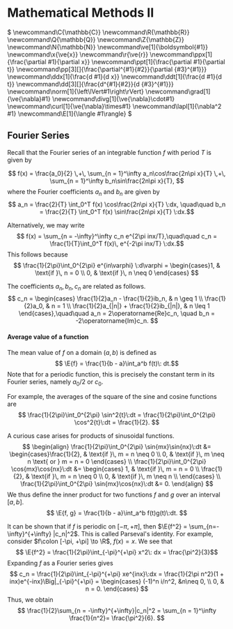# Mathematical Methods II

$
\newcommand\C{\mathbb{C}}
\newcommand\R{\mathbb{R}}
\newcommand\Q{\mathbb{Q}}
\newcommand\Z{\mathbb{Z}}
\newcommand\N{\mathbb{N}}
\newcommand\ve[1]{\boldsymbol{#1}}
\newcommand\x{\ve{x}}
\newcommand\r{\ve{r}}
\newcommand\ppx[1]{\frac{\partial #1}{\partial x}}
\newcommand\ppt[1]{\frac{\partial #1}{\partial t}}
\newcommand\pp[3][]{\frac{\partial^{#1}{#2}}{\partial {#3}^{#1}}}
\newcommand\ddx[1]{\frac{d #1}{d x}}
\newcommand\ddt[1]{\frac{d #1}{d t}}
\newcommand\dd[3][]{\frac{d^{#1}{#2}}{d {#3}^{#1}}}
\newcommand\norm[1]{\left\lVert#1\right\rVert}
\newcommand\grad[1]{\ve{\nabla}#1}
\newcommand\divg[1]{\ve{\nabla}\cdot#1}
\newcommand\curl[1]{\ve{\nabla}\times#1}
\newcommand\lapl[1]{\nabla^2 #1}
\newcommand\E[1]{\langle #1\rangle}
$


## Fourier Series

Recall that the Fourier series of an integrable function $f$ with period $T$ is given by

$$ f(x) = \frac{a_0}{2} \,+\, \sum_{n = 1}^\infty a_n\cos\frac{2n\pi x}{T} \,+\, \sum_{n = 1}^\infty b_n\sin\frac{2n\pi x}{T}, $$
where the Fourier coefficients $a_n$ and $b_n$ are given by
$$ a_n = \frac{2}{T} \int_0^T f(x) \cos\frac{2n\pi x}{T} \:dx,
\quad\quad b_n = \frac{2}{T} \int_0^T f(x) \sin\frac{2n\pi x}{T} \:dx.$$

Alternatively, we may write
$$ f(x) = \sum_{n = -\infty}^\infty c_n e^{2\pi inx/T},\quad\quad c_n = \frac{1}{T}\int_0^T f(x)\, e^{-2\pi inx/T} \:dx.$$
This follows because
$$ \frac{1}{2\pi}\int_0^{2\pi} e^{in\varphi} \:d\varphi = 
\begin{cases}1, & \text{if }\, n = 0 \\
0, & \text{if }\, n \neq 0
\end{cases}
$$

The coefficients $a_n, b_n, c_n$ are related as follows.
$$ c_n = \begin{cases}
\frac{1}{2}a_n - \frac{1}{2}ib_n, & n \geq 1 \\
\frac{1}{2}a_0, & n = 1 \\
\frac{1}{2}a_{|n|} + \frac{1}{2}ib_{|n|}, & n \leq 1
\end{cases},\quad\quad
a_n = 2\operatorname{Re}c_n, \quad b_n = -2\operatorname{Im}c_n.
$$

#### Average value of a function
The mean value of $f$ on a domain $(a, b)$ is defined as
$$ \E{f} = \frac{1}{b - a}\int_a^b f(t)\: dt.$$
Note that for a periodic function, this is precisely the constant term in its Fourier series, namely $a_0 /2$ or $c_0$.

For example, the averages of the square of the sine and cosine functions are
$$ \frac{1}{2\pi}\int_0^{2\pi} \sin^2{t}\:dt = \frac{1}{2\pi}\int_0^{2\pi} \cos^2{t}\:dt = \frac{1}{2}. $$

A curious case arises for products of sinusoidal functions.
$$ 
\begin{align}
\frac{1}{2\pi}\int_0^{2\pi} \sin{mx}\sin{nx}\:dt &= 
\begin{cases}\frac{1}{2}, & \text{if }\, m = n \neq 0 \\
0, & \text{if }\, m \neq n \text{ or } m = n = 0
\end{cases} \\
\frac{1}{2\pi}\int_0^{2\pi} \cos{mx}\cos{nx}\:dt &= 
\begin{cases}
1, & \text{if }\, m = n = 0 \\
\frac{1}{2}, & \text{if }\, m = n \neq 0 \\
0, & \text{if }\, m \neq n \\
\end{cases} \\
\frac{1}{2\pi}\int_0^{2\pi} \sin{mx}\cos{nx}\:dt &= 0.
\end{align}
$$
We thus define the inner product for two functions $f$ and $g$ over an interval $[a, b]$.
$$ \E{f, g} = \frac{1}{b - a}\int_a^b f(t)g(t)\:dt. $$

It can be shown that if $f$ is periodic on $[-\pi, +\pi]$, then $\E{f^2} = \sum_{n=-\infty}^{+\infty} |c_n|^2$. This is called Parseval's identity. For example, consider $f\colon [-\pi, +\pi] \to \R$, $f(x) = x$. We see that
$$ \E{f^2} = \frac{1}{2\pi}\int_{-\pi}^{+\pi} x^2\: dx = \frac{\pi^2}{3}$$
Expanding $f$ as a Fourier series gives
$$ c_n = \frac{1}{2\pi}\int_{-\pi}^{+\pi} xe^{inx}\:dx = \frac{1}{2\pi n^2}(1 + inx)e^{-inx}\Big|_{-\pi}^{+\pi} = \begin{cases}
	(-1)^n i/n^2, &n\neq 0, \\ 0, & n = 0. \end{cases} $$
Thus, we obtain
$$ \frac{1}{2}\sum_{n = -\infty}^{+\infty}|c_n|^2 = \sum_{n = 1}^\infty \frac{1}{n^2}= \frac{\pi^2}{6}. $$